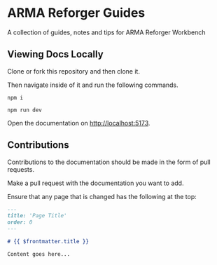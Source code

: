 # ARMA Reforger Guides

A collection of guides, notes and tips for ARMA Reforger Workbench

## Viewing Docs Locally

Clone or fork this repository and then clone it.

Then navigate inside of it and run the following commands.

```
npm i
```

```
npm run dev
```

Open the documentation on [http://localhost:5173](http://localhost:5173).

## Contributions

Contributions to the documentation should be made in the form of pull requests.

Make a pull request with the documentation you want to add.

Ensure that any page that is changed has the following at the top:

```md
---
title: 'Page Title'
order: 0
---

# {{ $frontmatter.title }}

Content goes here...
```
